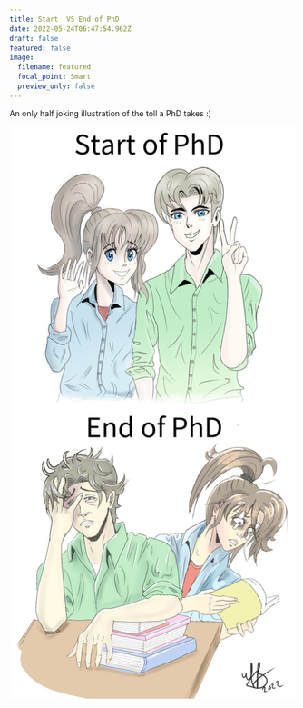 ```yaml
---
title: Start  VS End of PhD
date: 2022-05-24T06:47:54.962Z
draft: false
featured: false
image:
  filename: featured
  focal_point: Smart
  preview_only: false
---
```

An only half joking illustration of the toll a PhD takes :)

![](chemcombined2.jpg)